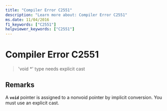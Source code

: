 ```yaml
---
title: "Compiler Error C2551"
description: "Learn more about: Compiler Error C2551"
ms.date: 11/04/2016
f1_keywords: ["C2551"]
helpviewer_keywords: ["C2551"]
---
```

# Compiler Error C2551

> 'void *' type needs explicit cast

## Remarks

A **`void`** pointer is assigned to a nonvoid pointer by implicit conversion. You must use an explicit cast.
